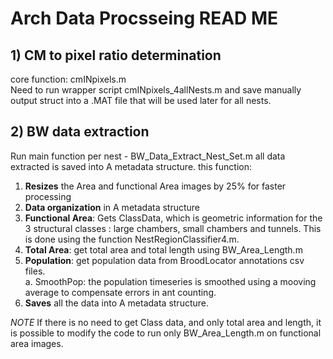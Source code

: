 # Arch Data Procsseing READ ME

## 1) CM to pixel ratio determination
core function: cmINpixels.m\
Need to run wrapper script cmINpixels_4allNests.m and save manually output struct into a .MAT file 
that will be used later for all nests.

## 2) BW data extraction
Run main function per nest - BW_Data_Extract_Nest_Set.m
all data extracted is saved into A metadata structure.
this function:
  1) **Resizes** the Area and functional Area images by 25% for faster processing
  2) **Data organization** in A metadata structure
  3) **Functional Area**: Gets ClassData, which is geometric information for the 3 structural classes :
  large chambers, small chambers and tunnels. This is done using the function NestRegionClassifier4.m.
  4) **Total Area**: get total area and total length using BW_Area_Length.m
  5) **Population**: get population data from BroodLocator annotations csv files.\
    a. SmoothPop: the population timeseries is smoothed using a mooving average 
    to compensate errors in ant counting.
  6) **Saves** all the data into A metadata structure.
  
*NOTE* If there is no need to get Class data, and only total area and length, 
it is possible to modify the code to run only BW_Area_Length.m on functional area images.
  
